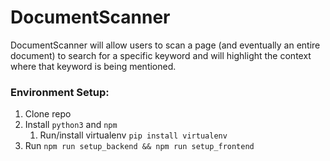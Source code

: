 # DocumentScanner
DocumentScanner will allow users to scan a page (and eventually an entire document) to search for a specific keyword and will highlight the context where that keyword is being mentioned. 


### Environment Setup:
1. Clone repo
1. Install `python3` and `npm`
    1. Run/install virtualenv `pip install virtualenv`
1. Run `npm run setup_backend && npm run setup_frontend`
